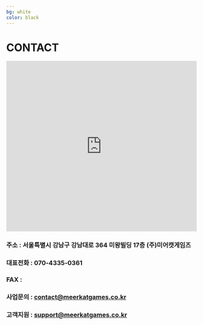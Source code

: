 ```yaml
---
bg: white
color: black
---
```


# CONTACT

<iframe src="https://www.google.com/maps/embed?pb=!1m18!1m12!1m3!1d1582.7612505906102!2d127.02859328696883!3d37.495592997464044!2m3!1f0!2f0!3f0!3m2!1i1024!2i768!4f13.1!3m3!1m2!1s0x0%3A0x0!2zMzfCsDI5JzQ0LjEiTiAxMjfCsDAxJzQ1LjciRQ!5e0!3m2!1sko!2skr!4v1533521760110" align=center width="100%" height="450" frameborder="0" style="border:0" allowfullscreen></iframe>

<!-- * Daum 지도 - 지도퍼가기 -->
<!-- 1. 지도 노드 -->
<div id="daumRoughmapContainer1533522288222" class="root_daum_roughmap root_daum_roughmap_landing"></div>

<!--
	2. 설치 스크립트
	* 지도 퍼가기 서비스를 2개 이상 넣을 경우, 설치 스크립트는 하나만 삽입합니다.
-->
<script charset="UTF-8" class="daum_roughmap_loader_script" src="http://dmaps.daum.net/map_js_init/roughmapLoader.js"></script>

<!-- 3. 실행 스크립트 -->
<script charset="UTF-8">
	new daum.roughmap.Lander({
		"timestamp" : "1533522288222",
		"key" : "pd5v",
		"mapWidth" : "600",
		"mapHeight" : "450"
	}).render();
</script>


### 주소 : 서울특별시 강남구 강남대로 364 미왕빌딩 17층 (주)미어캣게임즈
### 대표전화 : 070-4335-0361
### FAX : 
### 사업문의 : contact@meerkatgames.co.kr
### 고객지원 : support@meerkatgames.co.kr
